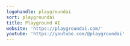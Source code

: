 ```yaml
---
logohandle: playgroundai
sort: playgroundai
title: Playground AI
website: 'https://playgroundai.com/'
youtube: 'https://youtube.com/@playgroundai'
---
```

